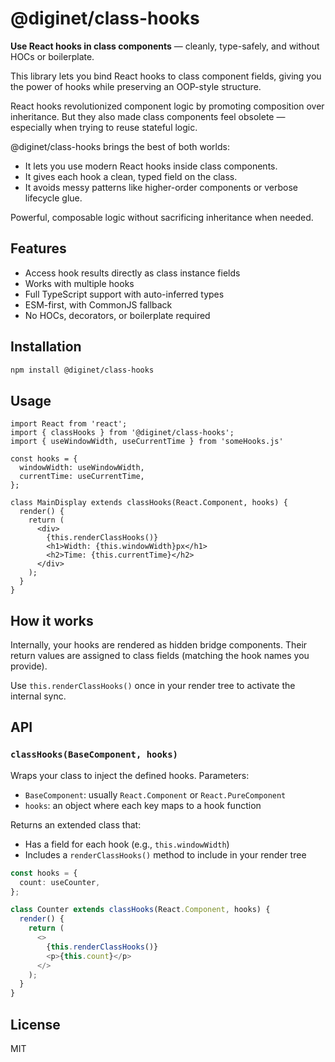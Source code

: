 # @diginet/class-hooks

**Use React hooks in class components** — cleanly, type-safely, and without HOCs or boilerplate.

This library lets you bind React hooks to class component fields, giving you the power of hooks while preserving an OOP-style structure.

React hooks revolutionized component logic by promoting composition over inheritance. But they also made class components feel obsolete — especially when trying to reuse stateful logic.

@diginet/class-hooks brings the best of both worlds:
- It lets you use modern React hooks inside class components.
- It gives each hook a clean, typed field on the class.
- It avoids messy patterns like higher-order components or verbose lifecycle glue.

Powerful, composable logic without sacrificing inheritance when needed.

## Features

- Access hook results directly as class instance fields
- Works with multiple hooks
- Full TypeScript support with auto-inferred types
- ESM-first, with CommonJS fallback
- No HOCs, decorators, or boilerplate required

## Installation

```bash
npm install @diginet/class-hooks
```

## Usage

```tsx
import React from 'react';
import { classHooks } from '@diginet/class-hooks';
import { useWindowWidth, useCurrentTime } from 'someHooks.js'

const hooks = {
  windowWidth: useWindowWidth,
  currentTime: useCurrentTime,
};

class MainDisplay extends classHooks(React.Component, hooks) {
  render() {
    return (
      <div>
        {this.renderClassHooks()}
        <h1>Width: {this.windowWidth}px</h1>
        <h2>Time: {this.currentTime}</h2>
      </div>
    );
  }
}
```

## How it works

Internally, your hooks are rendered as hidden bridge components. Their return values are assigned to class fields (matching the hook names you provide).

Use `this.renderClassHooks()` once in your render tree to activate the internal sync.

## API

### `classHooks(BaseComponent, hooks)`

Wraps your class to inject the defined hooks. Parameters:

- `BaseComponent`: usually `React.Component` or `React.PureComponent`
- `hooks`: an object where each key maps to a hook function

Returns an extended class that:
- Has a field for each hook (e.g., `this.windowWidth`)
- Includes a `renderClassHooks()` method to include in your render tree

```ts
const hooks = {
  count: useCounter,
};

class Counter extends classHooks(React.Component, hooks) {
  render() {
    return (
      <>
        {this.renderClassHooks()}
        <p>{this.count}</p>
      </>
    );
  }
}
```

## License

MIT

